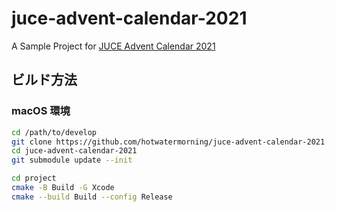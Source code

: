 # juce-advent-calendar-2021

A Sample Project for [JUCE Advent Calendar 2021](https://qiita.com/advent-calendar/2021/juce)

## ビルド方法

### macOS 環境

```sh
cd /path/to/develop
git clone https://github.com/hotwatermorning/juce-advent-calendar-2021.git
cd juce-advent-calendar-2021
git submodule update --init

cd project
cmake -B Build -G Xcode
cmake --build Build --config Release
```
